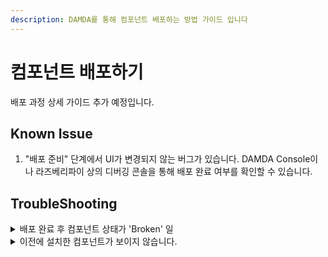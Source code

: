 ```yaml
---
description: DAMDA를 통해 컴포넌트 배포하는 방법 가이드 입니다
---
```


# 컴포넌트 배포하기

배포 과정 상세 가이드 추가 예정입니다.

## Known Issue

1. "배포 준비" 단계에서 UI가 변경되지 않는 버그가 있습니다. DAMDA Console이나 라즈베리파이 상의 디버깅 콘솔을 통해 배포 완료 여부를 확인할 수 있습니다.

## TroubleShooting

<details>

<summary>배포 완료 후 컴포넌트 상태가 'Broken' 일 </summary>

컴포넌트에 정의된 스크립트들을 실행하던 도중 에러가 발생하면 Broken 상태가 됩니다. 다양한 원인이 있으나 아래와 같은 케이스에 해당하는지 확인 할 수 있습니다.

1. 스크립트경로에 zip파일명이 빠진 경우:  "{root}/zip파일명/코드파일경로" 로 작성되어야 합니다. \
   [컴포넌트 배포 따라하기](../../../quick-start/step2..md#3.-zip-damda)에서 간단한 예제를 확인할 수 있습니다.

</details>

<details>

<summary>이전에 설치한 컴포넌트가 보이지 않습니다.</summary>

사라진 컴포넌트가 배포에 포함되었는지 다시 한번 확인 합니다. 배포 시 선택하지 않은 컴포넌트들은, 디바이스에서 삭제 됩니다. 디바이스에서 계속 사용할 컴포넌트는 항상 배포에 포함시켜주어야 합니다.

</details>
